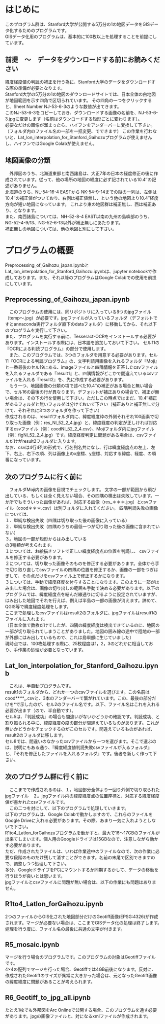 # はじめに
このプログラム群は、Stanford大学が公開する5万分の1の地図データをGISデータ化するためのプログラムです。  
GISデータ化用のプログラムは、基本的に100枚以上を処理することを前提にしています。  



## 前提　～　データをダウンロードする前にお読みください
緯度経度値の判読の補正を行う為に、Stanford大学のデータをダウンロードする際の準備が必要となります。  
Stanford大学の5万分の1の地図のダウンロードサイトでは、日本全体の白地図が地図範囲を示す四角で区切られています。
その四角の一つをクリックすると、Sheet Number	NJ-53-6-3のような数値が出てきます。  
このNJ-53-6-3をコピーしておき、ダウンロードする画像の名前を、NJ-53-6-3.jpgに変更します（名前はダウンロードする矩形ごとに変わります）。  
必要なだけの画像が溜まったら、ハイフンをアンダーバーに変換して下さい。
（フォルダ内のファイル名の一部を一括変更、でできます） 
この作業を行わないと、Lat_lon_interpolation_for_Stanford_Gaihozuプログラムが使えませんし、ハイフンではGoogle Colabが使えません。

## 地図画像の分類
　外邦図のうち、北海道東部と南西諸島は、大正7年の日本の経度修正の後に作成されています。従って、他の場所の地図の経度に必ず記されている10.4″の記述がありません。  
北海道のうち、NL-54-16-4 EASTから	NK-54-9-14までの縦の一列は、左側は10.4″の補正値がついており、右側は補正値無し、という他の地図より10.4″経度方向が短い地図になっています。
これより東の地図群は補正無し、西は補正あり、となります。   
また、南西諸島については、NH-52-8-4 EAST以南の九州の島嶼部のうち、NG-52-4-9/13、NG-52-6-13以外が補正無しにあたります。  
補正無しの地図については、他の地図と別にして下さい。

# プログラムの概要
 Preprocessing_of_Gaihozu_japan.ipynbとLat_lon_interpolation_for_Stanford_Gaihozu.ipynbは、jupyter notebookで作成しております。また、それ以降のプログラムはGoogle Colabでの使用を前提にしています。
## Preprocessing_of_Gaihozu_japan.ipynb
　このプログラムの使用には、同リポジトリに入っている8つのjpgファイル（temp～.jpg）が必要です。jpgファイルが入っているフォルダ（デフォルトですとannaconda実行フォルダ直下のdataフォルダ）に移動してから、それ以下のプログラムを実行して下さい。  
また、プログラムを実行する前に、Tesseract-OCRをインストールする必要があります。インストールする際には、日本語を追加しておいて下さい。 
セル11の『OCRによる判読プログラム』の部分で使用します。  
　また、このプログラムでは、3つのフォルダを用意する必要があります。セル11『OCRによる判読プログラム』の、文字判読用画像を入れるフォルダ『Moji』と一番最後のセル19にある、imageファイルと四隅情報を正答したcsvファイルを入れるフォルダである『result1』と、四隅情報がどこかで間違えているcsvファイルを入れる『result2』を、先に作成する必要があります。   
 　もう一つ、地図画像の分類の項で述べた10.4″の補正がある場合と無い場合で、セル16の最後の行が異なります。デフォルトが補正ありの場合で、補正が無い場合は、その下の行を使用して下さい。ただしこの時点ではまだ、10.4″補正があるフォルダと無いフォルダは分けておいて下さい（補正ありと補正無しで分けて、それぞれに3つのフォルダを作って下さい）   
  作成されるのは、result1フォルダ内に、緯度経度枠の外側それぞれ100画素で切り取った画像（例：res_NI_52_2_4.jpg）と、緯度経度の判定が正しければ対応するcsvファイル（例：coodNI_52_2_4.csv）、Mojiフォルダ内にjpgファイル（例：figNI_52_2_4.jpg）です。緯度経度判定に問題がある場合は、csvファイルだけがresult2フォルダに入ります。   
  なお、csvは4行4列の形式で、行名列名共になし、行は緯度経度点の左上、左下、右上、右下の順、列は画像上のx座標、y座標、対応する緯度、経度、の順番になっています。

## 次のプログラムに行く前に
　フォルダMoji内の画像を目視でチェックします。 
 文字の一部が範囲から飛び出している、もしくは全く見えない場合、その四隅の検出は失敗しています。一か所でもそういった画像があれば、対応する画像（res_＊＊＊.jpg）とcsvファイル（cood＊＊＊.csv）は別フォルダに入れてください。 
 四隅判読失敗の画像については、  
 １．単純な検出失敗（四隅は切り取った後の画像に入っている）  
 ２．単純な検出失敗（四隅のうちの最低一つが切り取った後の画像に含まれていない）  
 ３。地図の一部が矩形からはみ出している  
の3種類が考えられます。   
１については、お絵描きソフトで正しい緯度経度点の位置を判読し、 csvファイルを修正する必要があります。   
２については、切り取った画像そのものを修正する必要があります。全体から手で切り取り直してcsvファイルの四隅の位置を修正するか、画像の一部をつぎはぎして、その点だけをcsvファイル上で修正するかになります。　  
３については、手動で緯度経度を付与することになります。このように一部がはみ出した場合は、画像の切り出しの範囲も手動で決める必要があります。以下のプログラムでは、緯度経度点を結んだ線通りに切るように設定されていますが、はみ出した地図でそれを行えば、例えば半島の一部の画像が消えます。諦めて、QGIS等で緯度経度処理をします。   
ここまで処理したcsvファイルはresult2のフォルダに、jpgファイルはresult1のファイルに入れます。  
（日本全体で数枚だけでしたが、四隅の緯度経度は検出できているのに、地図の一部が切り取られてしまうことがありました。地図の囲み線の途中で陸地の一部が外部にはみ出しているもので、これは島嶼部に生じていました）  
現時点では、100枚処理する際に、25枚程度は1，2，3のどれかに相当しており、手作業の処理が必要となっています。

## Lat_lon_interpolation_for_Stanford_Gaihozu.ipynb
　これは、半自動プログラムです。   
 result1のフォルダから、どれか一つのcsvファイルを選びます。この名前はcood**_**_**_**.csvと、3本のアンダーバーで繋がれています。この、最後の部分だけを*で示したのが、セル2のファイル名です。以下、ファイル名はこれを入れる必要が出ます（ので、半自動です）。   
 セル5は、『判読成功』の場合も間違いがないかどうかの確認です。判読成功、と割り振られる中に、緯度経度の度の部分が間違えているものがあります。これが無いかどうかをチェックするのがこのセルです。間違えているものがあれば、result2のフォルダに移します。   
 セル8では、間違いのなかったcsvファイルから一つを選びます。そこで選ぶのは、説明にもある通り、『緯度経度値判読失敗csvファイルが入るフォルダ』と、『それを修正したファイルを入れるフォルダ』です。後者を新しく作って下さい。  

## 次のプログラム群に行く前に
　ここまでで作成されるのは、１。地図部分全体より一回り外側で切り取られたjpgファイル　２。jpgファイル内の緯度経度点の位置座標と、対応する緯度経度値が書かれたcsvファイルです。  
　この二つを対にして、以下のプログラムで処理していきます。  
 以下のプログラムは、Google Colabで動かしますので、これらのファイルをGoogle Driveに入れる必要があります。その際、あまり一気に入れようとしないで下さい。  
 R1to4_Latlon_forGaihozuプログラムを動かすと、最大で16～17GBのファイルが出来てしまいます。個人用のGoogleドライブは15GBなので、注意しながら動かす必要があります。  
 ただ、作成されたファイルは、いわば作業途中のファイルなので、次の作業に必要な段階のものだけ残して消すことができます。名前の末尾で区別できますので、調整しつつ処理して下さい。  
 多分、GoogleドライブをPCにマウントするか同期するかして、データの移動を行うほうが良いとは思います。  
 jpgファイルとcsvファイルに問題が無い場合は、以下の作業にも問題はありません。
 
## R1to4_Latlon_forGaihozu.ipynb
 2つのファイルからGIS化された地図部分だけのGeotiff画像(EPSG:4326)が作成されます。マージが必要ない場合は、ここまでGISデータ化の処理は終了します。　　
 処理を行う度に、ファイル名の最後に共通の文字が付きます。　　

## R5_mosaic.ipynb
マージを行う場合のプログラムです。このプログラムの対象はGeotiffファイルです。  
4×4の配列でマージを行った場合、Geotiffでは4GB前後になります。反対に、作成されたGeotiffのサイズが異常に大きかった場合は、元となったGeotiff画像の緯度経度に問題があることが考えられます。  

## R6_Geotiff_to_jpg_all.ipynb
 たとえ1枚でも外邦図をArc Onlineで公開する場合、このプログラムを通す必要があります。jpgの画像ファイルと、対になるxmlファイルが作成されます。


